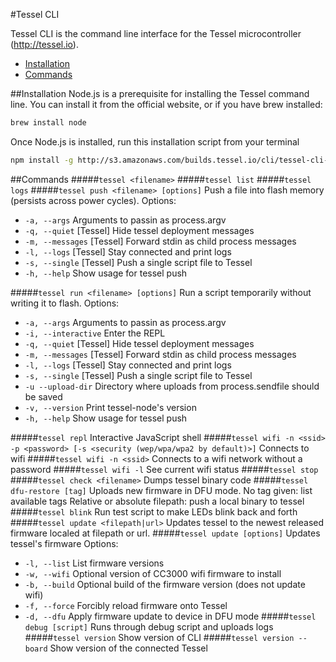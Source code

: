 #Tessel CLI

Tessel CLI is the command line interface for the Tessel microcontroller (http://tessel.io).

* [Installation](#installation)
* [Commands](#commands)

##Installation
Node.js is a prerequisite for installing the Tessel command line. You can install it from the official website, or if you have brew installed:
```.bash
brew install node
```
Once Node.js is installed, run this installation script from your terminal
```.bash
npm install -g http://s3.amazonaws.com/builds.tessel.io/cli/tessel-cli-current.tar.gz
```

##Commands
#####`tessel <filename>`
#####`tessel list`
#####`tessel logs`
#####`tessel push <filename> [options]`
Push a file into flash memory (persists across power cycles).
Options:
* `-a, --args`      Arguments to passin as process.argv
* `-q, --quiet`     [Tessel] Hide tessel deployment messages
* `-m, --messages`  [Tessel] Forward stdin as child process messages
* `-l, --logs`      [Tessel] Stay connected and print logs
* `-s, --single`    [Tessel] Push a single script file to Tessel
* `-h, --help`      Show usage for tessel push

#####`tessel run <filename> [options]`
Run a script temporarily without writing it to flash.
Options:
* `-a, --args`          Arguments to passin as process.argv
* `-i, --interactive`   Enter the REPL
* `-q, --quiet`         [Tessel] Hide tessel deployment messages
* `-m, --messages`      [Tessel] Forward stdin as child process messages
* `-l, --logs`          [Tessel] Stay connected and print logs
* `-s, --single`        [Tessel] Push a single script file to Tessel
* `-u --upload-dir`     Directory where uploads from process.sendfile should be saved
* `-v, --version`       Print tessel-node's version
* `-h, --help`          Show usage for tessel push

#####`tessel repl`
Interactive JavaScript shell
#####`tessel wifi -n <ssid> -p <password> [-s <security (wep/wpa/wpa2 by default)>]`
Connects to wifi
#####`tessel wifi -n <ssid>`
Connects to a wifi network without a password
#####`tessel wifi -l`
See current wifi status
#####`tessel stop`
#####`tessel check <filename>`
Dumps tessel binary code
#####`tessel dfu-restore [tag]`
Uploads new firmware in DFU mode.
No tag given: list available tags
Relative or absolute filepath: push a local binary to tessel
#####`tessel blink`
Run test script to make LEDs blink back and forth
#####`tessel update <filepath|url>`
Updates tessel to the newest released firmware localed at filepath or url.
#####`tessel update [options]`
Updates tessel's firmware
Options:
* `-l, --list`   List firmware versions
* `-w, --wifi`   Optional version of CC3000 wifi firmware to install
* `-b, --build`  Optional build of the firmware version (does not update wifi)
* `-f, --force`  Forcibly reload firmware onto Tessel
* `-d, --dfu`    Apply firmware update to device in DFU mode
#####`tessel debug [script]`
Runs through debug script and uploads logs
#####`tessel version`
Show version of CLI
#####`tessel version --board`
Show version of the connected Tessel
